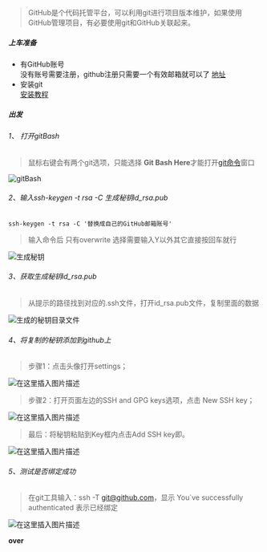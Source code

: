 > GitHub是个代码托管平台，可以利用git进行项目版本维护，如果使用GitHub管理项目，有必要使用git和GitHub关联起来。

##### 上车准备

-   有GitHub账号  
    没有账号需要注册，github注册只需要一个有效邮箱就可以了 [地址](https://github.com/)
-   安装git  
    [安装教程](https://www.runoob.com/git/git-install-setup.html)

##### 出发

###### 1、 打开gitBash

> 鼠标右键会有两个git选项，只能选择 **Git Bash Here**才能打开[git命令](https://so.csdn.net/so/search?q=git%E5%91%BD%E4%BB%A4&spm=1001.2101.3001.7020)窗口

![gitBash](https://img-blog.csdnimg.cn/20210419162558819.png?x-oss-process=image/watermark,type_ZmFuZ3poZW5naGVpdGk,shadow_10,text_aHR0cHM6Ly9ibG9nLmNzZG4ubmV0L3FxXzM1OTYyNzQw,size_16,color_FFFFFF,t_70)

###### 2、输入ssh-keygen -t rsa -C 生成秘钥id\_rsa.pub

```shell
ssh-keygen -t rsa -C '替换成自己的GitHub邮箱账号'
```

> 输入命令后 只有overwrite 选择需要输入Y以外其它直接按回车就行

![生成秘钥](https://img-blog.csdnimg.cn/20210419163321206.png?x-oss-process=image/watermark,type_ZmFuZ3poZW5naGVpdGk,shadow_10,text_aHR0cHM6Ly9ibG9nLmNzZG4ubmV0L3FxXzM1OTYyNzQw,size_16,color_FFFFFF,t_70)

###### 3、获取生成秘钥id\_rsa.pub

> 从提示的路径找到对应的.ssh文件，打开id\_rsa.pub文件，复制里面的数据

![生成的秘钥目录文件](https://img-blog.csdnimg.cn/20210419164441579.png?x-oss-process=image/watermark,type_ZmFuZ3poZW5naGVpdGk,shadow_10,text_aHR0cHM6Ly9ibG9nLmNzZG4ubmV0L3FxXzM1OTYyNzQw,size_16,color_FFFFFF,t_70)

###### 4、将复制的秘钥添加到github上

> 步骤1：点击头像打开settings；

![在这里插入图片描述](https://img-blog.csdnimg.cn/20210419174848780.jpg?x-oss-process=image/watermark,type_ZmFuZ3poZW5naGVpdGk,shadow_10,text_aHR0cHM6Ly9ibG9nLmNzZG4ubmV0L3FxXzM1OTYyNzQw,size_16,color_FFFFFF,t_70)

> 步骤2：打开页面左边的SSH and GPG keys选项，点击 New SSH key；

![在这里插入图片描述](https://img-blog.csdnimg.cn/20210419174911703.png?x-oss-process=image/watermark,type_ZmFuZ3poZW5naGVpdGk,shadow_10,text_aHR0cHM6Ly9ibG9nLmNzZG4ubmV0L3FxXzM1OTYyNzQw,size_16,color_FFFFFF,t_70)

> 最后：将秘钥粘贴到Key框内点击Add SSH key即。

![在这里插入图片描述](https://img-blog.csdnimg.cn/20210419174957138.png?x-oss-process=image/watermark,type_ZmFuZ3poZW5naGVpdGk,shadow_10,text_aHR0cHM6Ly9ibG9nLmNzZG4ubmV0L3FxXzM1OTYyNzQw,size_16,color_FFFFFF,t_70)

###### 5、测试是否绑定成功

> 在git工具输入：ssh -T git@github.com，显示 You\`ve successfully authenticated 表示已经绑定

![在这里插入图片描述](https://img-blog.csdnimg.cn/20210419183243138.png?x-oss-process=image/watermark,type_ZmFuZ3poZW5naGVpdGk,shadow_10,text_aHR0cHM6Ly9ibG9nLmNzZG4ubmV0L3FxXzM1OTYyNzQw,size_16,color_FFFFFF,t_70)

**over**